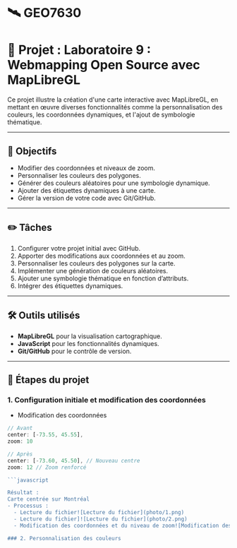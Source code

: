 # 🛰️ GEO7630

# 📌 Projet : Laboratoire 9 : Webmapping Open Source avec MapLibreGL

Ce projet illustre la création d'une carte interactive avec MapLibreGL, en mettant en œuvre diverses fonctionnalités comme la personnalisation des couleurs, les coordonnées dynamiques, et l'ajout de symbologie thématique.

---

## 🎯 Objectifs
- Modifier des coordonnées et niveaux de zoom.
- Personnaliser les couleurs des polygones.
- Générer des couleurs aléatoires pour une symbologie dynamique.
- Ajouter des étiquettes dynamiques à une carte.
- Gérer la version de votre code avec Git/GitHub.

---

## ✏️ Tâches
1. Configurer votre projet initial avec GitHub.
2. Apporter des modifications aux coordonnées et au zoom.
3. Personnaliser les couleurs des polygones sur la carte.
4. Implémenter une génération de couleurs aléatoires.
5. Ajouter une symbologie thématique en fonction d’attributs.
6. Intégrer des étiquettes dynamiques.

---

## 🛠️ Outils utilisés
- **MapLibreGL** pour la visualisation cartographique.
- **JavaScript** pour les fonctionnalités dynamiques.
- **Git/GitHub** pour le contrôle de version.

---

## 📂 Étapes du projet

###  1. Configuration initiale et modification des coordonnées
- Modification des coordonnées



```javascript
// Avant
center: [-73.55, 45.55], 
zoom: 10

// Après
center: [-73.60, 45.50], // Nouveau centre
zoom: 12 // Zoom renforcé

```javascript

Résultat :
Carte centrée sur Montréal
- Processus :
  - Lecture du fichier![Lecture du fichier](photo/1.png)
  - Lecture du fichier]![Lecture du fichier](photo/2.png)
  - Modification des coordonnées et du niveau de zoom![Modification des coordonnées et du niveau de zoom](photo/3.png)

### 2. Personnalisation des couleurs
